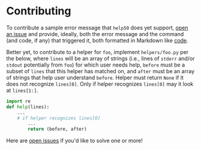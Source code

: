 # Contributing

To contribute a sample error message that `help50` does yet support, [open an issue](https://github.com/cs50/help50/issues) and provide, ideally, both the error message and the command (and code, if any) that triggered it, both formatted in Markdown like [code](https://guides.github.com/features/mastering-markdown/#syntax).

Better yet, to contribute to a helper for `foo`, implement `helpers/foo.py` per the below, where `lines` will be an array of strings (i.e., lines of `stderr` and/or `stdout` potentially from `foo`) for which user needs help, `before` must be a subset of `lines` that this helper has matched on, and `after` must be an array of strings that help user understand `before`. Helper must return `None` if it does not recognize `lines[0]`. Only if helper recognizes `lines[0]` may it look at `lines[1:]`.

```python
import re
def help(lines):
    ...
    # if helper recognizes lines[0]
        ...
        return (before, after)
```

Here are [open issues](https://github.com/cs50/help50/issues) if you'd like to solve one or more!

<!--
# Development

1. Install [Docker Engine](https://docs.docker.com/engine/installation/)
    * If running Ubuntu, also install the latest version of [Docker Compose](https://docs.docker.com/compose/install/)
1. Execute `docker-compose build` in a terminal
1. Execute `docker-compose up` in a terminal

The provided `docker-compose.yml` will "mount" the repository within the container (at `/srv/www`) so that you can make changes to files locally that will be reflected inside the container.

For a shell within the container, execute

```
docker exec -it help50_web bash -l
```

after the container has been started (with `docker-compose up`).

## Usage

### Web

Visit `http://localhost:8080/` in a browser

### Command Line

Assuming a container is running and listening at `http://localhost:8080/` and you're inside of the container (via `docker exec -it help50_web bash -l`):

* `help50 ./foo`
* `CC=clang help50 make foo`
* `help50 clang -o foo foo.c`
* `./foo |& help50`
* `CC=clang make foo |& help50`
* `clang -o foo foo.c |& help50`

# TODO

* Add support for usernames and hearts via a MySQL database?
* Create tests (that get executed before deployment).
-->
